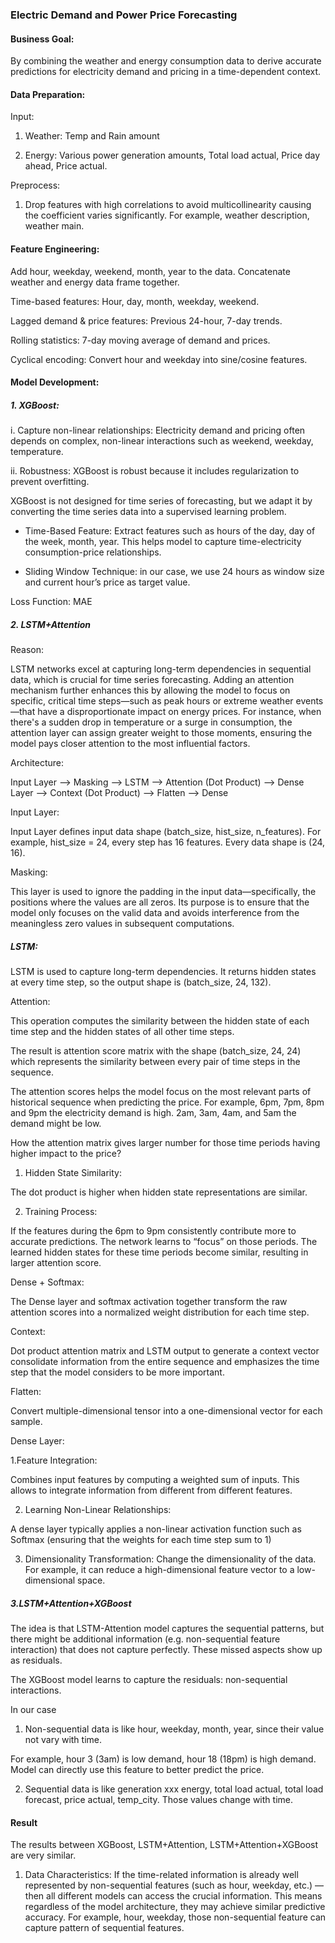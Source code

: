 ### Electric Demand and Power Price Forecasting 

#### Business Goal: 

By combining the weather and energy consumption data to derive accurate predictions for electricity demand and pricing in a time-dependent context.

#### Data Preparation: 

Input:

1. Weather: Temp and Rain amount 

2. Energy: Various power generation amounts, Total load actual, Price day ahead, Price actual.

Preprocess: 

1. Drop features with high correlations to avoid  multicollinearity causing the coefficient varies significantly. For example, weather description, weather main.

#### Feature Engineering: 

Add hour, weekday, weekend, month, year to the data. Concatenate weather and energy data frame together.

Time-based features: Hour, day, month, weekday, weekend.

Lagged demand & price features: Previous 24-hour, 7-day trends.

Rolling statistics: 7-day moving average of demand and prices.

Cyclical encoding: Convert hour and weekday into sine/cosine features.

#### Model Development: 

##### 1. XGBoost: 

i. Capture non-linear relationships: Electricity demand and pricing often depends on complex, non-linear interactions such as weekend, weekday, temperature.

ii. Robustness: XGBoost is robust because it includes regularization to prevent overfitting. 

XGBoost is not designed for time series of forecasting, but we adapt it by converting the time series data into a supervised learning problem. 

- Time-Based Feature: Extract features such as hours of the day, day of the week, month, year. This helps model to capture time-electricity consumption-price relationships.

- Sliding Window Technique: in our case, we use 24 hours as window size and current hour’s price as target value.

Loss Function: MAE

##### 2. LSTM+Attention

Reason:

LSTM networks excel at capturing long-term dependencies in sequential data, which is crucial for time series forecasting. Adding an attention mechanism further enhances this by allowing the model to focus on specific, critical time steps—such as peak hours or extreme weather events—that have a disproportionate impact on energy prices. For instance, when there's a sudden drop in temperature or a surge in consumption, the attention layer can assign greater weight to those moments, ensuring the model pays closer attention to the most influential factors.

Architecture:

Input Layer —> Masking —> LSTM —> Attention (Dot Product) —> Dense Layer —> Context (Dot Product) —> Flatten —> Dense

Input Layer: 

Input Layer defines input data shape (batch_size, hist_size, n_features). For example, hist_size = 24, every step has 16 features. Every data shape is (24, 16).

Masking:

This layer is used to ignore the padding in the input data—specifically, the positions where the values are all zeros. Its purpose is to ensure that the model only focuses on the valid data and avoids interference from the meaningless zero values in subsequent computations.

##### LSTM:

LSTM is used to capture long-term dependencies. It returns hidden states at every time step, so the output shape is (batch_size, 24, 132).

Attention:

This operation computes the similarity between the hidden state of each time step and the hidden states of all other time steps.

The result is attention score matrix with the shape (batch_size, 24, 24) which represents the similarity between every pair of time steps in the sequence.

The attention scores helps the model focus on the most relevant parts of historical sequence when predicting the price. For example, 6pm, 7pm, 8pm and 9pm the electricity demand is high. 2am, 3am, 4am, and 5am the demand might be low. 

How the attention matrix gives larger number for those time periods having higher impact to the price?

1. Hidden State Similarity: 

The  dot product is higher when hidden state representations are similar.

2. Training Process: 

If the features during the 6pm to 9pm consistently contribute more to accurate predictions. The network learns to “focus” on those periods. The learned hidden states for these time periods become similar, resulting in larger attention score.

Dense + Softmax:

The Dense layer and softmax activation together transform the raw attention scores into a normalized weight distribution for each time step. 

Context:

Dot product attention matrix and LSTM output to generate a context vector consolidate information from the entire sequence and emphasizes the time step that the model considers to be more important.

Flatten:

Convert multiple-dimensional tensor into a one-dimensional vector for each sample.

Dense Layer:

1.Feature Integration:

Combines input features by computing a weighted sum of inputs. This allows to integrate information from different from different features.

2. Learning Non-Linear Relationships:

A dense layer typically applies a non-linear activation function such as Softmax (ensuring that the weights for each time step sum to 1)

3. Dimensionality Transformation: Change the dimensionality of the data. For example, it can reduce a high-dimensional feature vector to a low-dimensional space.

##### 3.LSTM+Attention+XGBoost

The idea is that LSTM-Attention model captures the sequential patterns, but there might be additional information (e.g. non-sequential feature interaction) that does not capture perfectly. These missed aspects show up as residuals.

The XGBoost model learns to capture the residuals: non-sequential interactions.

In our case

1. Non-sequential data is like hour, weekday, month, year, since their value not vary with time.

For example, hour 3 (3am) is low demand, hour 18 (18pm) is high demand. Model can directly use this feature to better predict the price.

2. Sequential data is like generation xxx energy, total load actual, total load forecast, price actual, temp_city. Those values change with time.

#### Result

The results between XGBoost, LSTM+Attention, LSTM+Attention+XGBoost are very similar. 

1. Data Characteristics: If the time-related information is already well represented by non-sequential features (such as hour, weekday, etc.) — then all different models can access the crucial information. This means regardless of the model architecture, they may achieve similar predictive accuracy. For example, hour, weekday, those non-sequential feature can capture pattern of sequential features.
